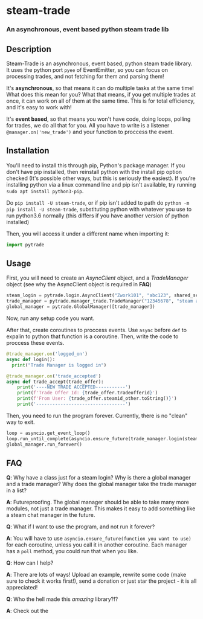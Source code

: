 # steam-trade

### An asynchronous, event based python steam trade lib
## Description

Steam-Trade is an asynchronous, event based, python steam trade library. It uses the python port `pyee` of EventEmitter, so you can focus on processing trades, and not fetching for them and parsing them! 

It's **asynchronous**, so that means it can do multiple tasks at the same time! What does this mean for you? What that means, if you get multiple trades at once, it can work on all of them at the same time. This is for total efficiency, and it's easy to work with!

It's **event based**, so that means you won't have code, doing loops, polling for trades, we do all that for you. All you have to write is a listener `@manager.on('new_trade')` and your function to proccess the event.

## Installation
You'll need to install this through pip, Python's package manager. If you don't have pip installed, then reinstall python with the install pip option checked (It's possible other ways, but this is seriously the easiest).
If you're installing python via a linux command line and pip isn't available, try running `sudo apt install python3-pip`.

Do `pip install -U steam-trade`, or if pip isn't added to path do `python -m pip install -U steam-trade`, substituting python with whatever you use to run python3.6 normally (this differs if you have another version of python installed)

Then, you will access it under a different name when importing it:
```py
import pytrade
```
## Usage
First, you will need to create an *AsyncClient* object, and a *TradeManager* object (see why the AsyncClient object is required in **FAQ**)
```py
steam_login = pytrade.login.AsyncClient("Zwork101", "abc123", shared_secret="super-secret-secret")
trade_manager = pytrade.manager_trade.TradeManager("12345678", "steam api key", identity_secret="also-super-secret")
global_manager = pytrade.GlobalManager([trade_manager])
```

Now, run any setup code you want.

After that, create coroutines to proccess events. Use `async` before `def` to expalin to python that function is a coroutine. Then, write the code to proccess these events.
```py
@trade_manager.on('logged_on')
async def login():
  print("Trade Manager is logged in")

@trade_manager.on('trade_accepted')
async def trade_accept(trade_offer):
    print('----NEW TRADE ACCEPTED-----------')
    print(f'Trade Offer Id: {trade_offer.tradeofferid}')
    print(f'From User: {trade_offer.steamid_other.toString()}')
    print('---------------------------------')
```
Then, you need to run the program forever. Currently, there is no "clean" way to exit.
```py
loop = asyncio.get_event_loop()
loop.run_until_complete(asyncio.ensure_future(trade_manager.login(steam_login)))
global_manager.run_forever()
```
## FAQ
 **Q**: Why have a class just for a steam login? Why is there a global manager and a trade manager? Why does the global manager take the trade manager in a list?
 
 **A**: Futureproofing. The global manager should be able to take many more modules, not just a trade manager. This makes it easy to add something like a steam chat manager in the future.
 
 **Q**: What if I want to use the program, and not run it forever?
 
 **A**: You will have to use `asyncio.ensure_future(function you want to use)` for each coroutine, unless you call it in another coroutine. Each manager has a `poll` method, you could run that when you like.
 
 **Q**: How can I help?
 
 **A**: There are lots of ways! Upload an example, rewrite some code (make sure to check it works first!), send a donation or just star the project - it is all appreciated!

 **Q**: Who the hell made this *amazing* library?!?

 **A**: Check out the